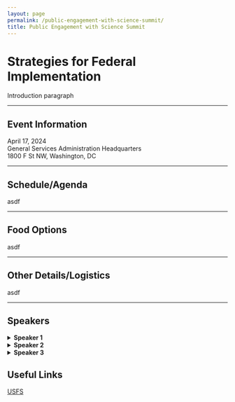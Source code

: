```yaml
---
layout: page
permalink: /public-engagement-with-science-summit/
title: Public Engagement with Science Summit
---
```

# Strategies for Federal Implementation
<p>Introduction paragraph</p>

<hr>

## Event Information
April 17, 2024<br>
General Services Administration Headquarters<br>
1800 F St NW, Washington, DC

<hr>

## Schedule/Agenda
asdf

<hr>

## Food Options
asdf

<hr>

## Other Details/Logistics
asdf

<hr>

## Speakers
<details>
  <summary><b>Speaker 1</b></summary>
  <p>Here is their bio.</p>
</details>

<details>
  <summary><b>Speaker 2</b></summary>
  <p>Here is their bio.</p>
</details>

<details>
  <summary><b>Speaker 3</b></summary>
  <p>Here is their bio.</p>
</details>


## Useful Links

[USFS](https://www.citizenscience.gov/catalog/usfs)

